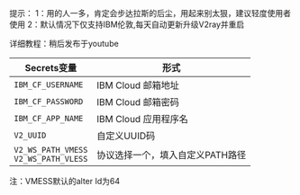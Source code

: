 提示：
1：用的人一多，肯定会步达拉斯的后尘，用起来别太狠，建议轻度使用者使用
2：默认情况下仅支持IBM伦敦,每天自动更新升级V2ray并重启

详细教程：稍后发布于youtube


   | Secrets变量 | 形式 |
  | --------------------- | ----------- |
  | `IBM_CF_USERNAME`       | IBM Cloud 邮箱地址 |
  | `IBM_CF_PASSWORD` | IBM Cloud 邮箱密码 |
  | `IBM_CF_APP_NAME` | IBM Cloud 应用程序名 |
  | `V2_UUID` | 自定义UUID码 |
  | `V2_WS_PATH_VMESS` </br> `V2_WS_PATH_VLESS` | 协议选择一个，填入自定义PATH路径 |
  
注：VMESS默认的alter Id为64
